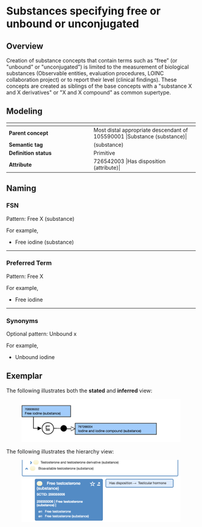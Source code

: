 # Substances specifying free or unbound or unconjugated

## Overview

Creation of substance concepts that contain terms such as “free” (or "unbound" or "unconjugated") is limited to the measurement of biological substances (Observable entities, evaluation procedures, LOINC collaboration project) or to report their level (clinical findings). These concepts are created as siblings of the base concepts with a "substance X and X derivatives" or "X and X compound" as common supertype.

## Modeling

<table data-header-hidden><thead><tr><th width="211.24609375"></th><th></th></tr></thead><tbody><tr><td><strong>Parent concept</strong></td><td>Most distal appropriate descendant of 105590001 |Substance (substance)|</td></tr><tr><td><strong>Semantic tag</strong></td><td>(substance)</td></tr><tr><td><strong>Definition status</strong></td><td>Primitive</td></tr><tr><td><strong>Attribute</strong></td><td>726542003 |Has disposition (attribute)|</td></tr></tbody></table>

## Naming

### FSN

Pattern: Free X (substance)

For example,

* Free iodine (substance)

***

### Preferred Term

Pattern: Free X

For example,

* Free iodine

***

### Synonyms

Optional pattern: Unbound x

For example,

* Unbound iodine

## Exemplar

The following illustrates both the **stated** and **inferred** view:

<figure><img src="../../../../../../.gitbook/assets/image (158).png" alt=""><figcaption></figcaption></figure>

The following illustrates the hierarchy view:

<figure><img src="../../../../../../.gitbook/assets/image (159).png" alt=""><figcaption></figcaption></figure>

<figure><img src="../../../../../../authoring/substance/images/174691593.png" alt=""><figcaption></figcaption></figure>
